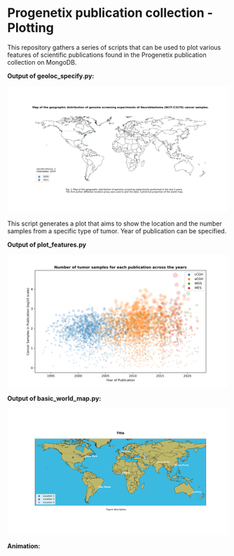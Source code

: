 # Progenetix publication collection - Plotting

This repository gathers a series of scripts that can be used to plot various features of scientific publications found in the Progenetix publication collection on MongoDB. 

__Output of geoloc_specify.py:__

![alt text](images/geoloc_specify.png)

This script generates a plot that aims to show the location and the number samples from a specific type of tumor. Year of publication can be specified. 

__Output of plot_features.py__

![alt text](images/publication_features.png)

__Output of basic_world_map.py:__

![alt text](images/basic_world_map.png)

__Animation:__
